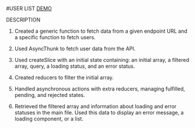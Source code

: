 #USER LIST
[DEMO](https://alenalenk.github.io/user-list/)

DESCRIPTION

1. Created a generic function to fetch data from a given endpoint URL and a specific function to fetch users.

2. Used AsyncThunk to fetch user data from the API.

3. Used createSlice with an initial state containing: an initial array, a filtered array, query, a loading status, and an error status.

4. Created reducers to filter the initial array.

5. Handled asynchronous actions with extra reducers, managing fulfilled, pending, and rejected states.

6. Retrieved the filtered array and information about loading and error statuses in the main file. Used this data to display an error message, a loading component, or a list.
